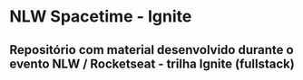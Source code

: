 # NLW Spacetime - Ignite

## Repositório com material desenvolvido durante o evento NLW / Rocketseat - trilha Ignite (fullstack)